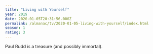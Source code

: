 ```yaml
---
title: "Living with Yourself"
year: 2019
date: 2020-01-05T20:31:56.000Z
permalink: /almanac/tv/2020-01-05-living-with-yourself/index.html
season: 1
rating: 3
---
```


Paul Rudd is a treasure (and possibly immortal).